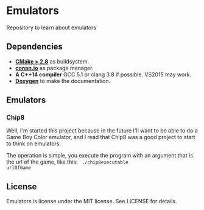 # Emulators
Repository to learn about emulators

## Dependencies

 - **[CMake > 2.8](https://cmake.org/)** as buildsystem.
 - **[conan.io](https://www.conan.io/)** as package manager.
 - **A C++14 compiler** GCC 5.1 or clang 3.8 if possible. VS2015 may work.
 - **[Doxygen](http://www.stack.nl/~dimitri/doxygen)** to make the documentation.

## Emulators
### Chip8
Well, I'm started this project because in the future I'll want to be able to do a Game Boy Color emulator, and I read
that Chip8 was a good project to start to think on emulators.

The operation is simple, you execute the program with an argument that is the url of the game, like this:
<code>
    ./chip8executable urlOfGame
</code>

## License

Emulators is license under the MIT license. See LICENSE for details.

